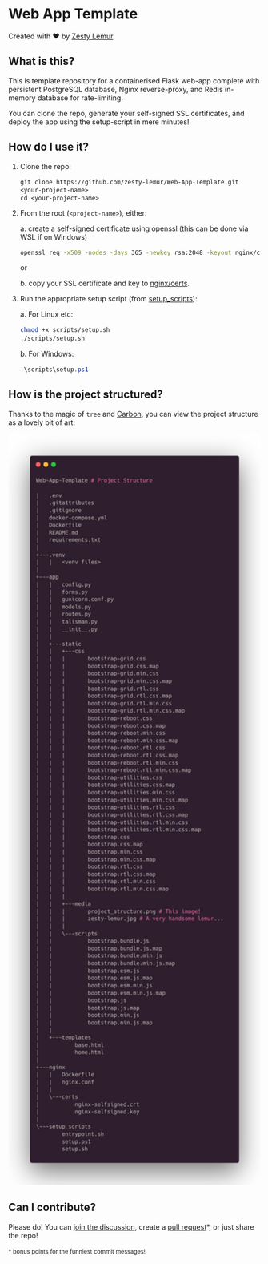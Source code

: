 # Web App Template

Created with ❤️ by [Zesty Lemur](https://github.com/zesty-lemur/)

## What is this?

This is template repository for a containerised Flask web-app complete with persistent PostgreSQL database, Nginx reverse-proxy, and Redis in-memory database for rate-limiting.

You can clone the repo, generate your self-signed SSL certificates, and deploy the app using the setup-script in mere minutes!

## How do I use it?

1. Clone the repo:

    ```shell
    git clone https://github.com/zesty-lemur/Web-App-Template.git <your-project-name>
    cd <your-project-name>
    ```

2. From the root (`<project-name>`), either:

    a. create a self-signed certificate using openssl (this can be done via WSL if on Windows)

    ```bash
    openssl req -x509 -nodes -days 365 -newkey rsa:2048 -keyout nginx/certs/selfsigned.key -out nginx/certs/selfsigned.crt -subj '/CN=0.0.0.0'
    ```

    or

    b. copy your SSL certificate and key to [nginx/certs](./nginx/certs).

3. Run the appropriate setup script (from [setup_scripts](./setup_scripts/)):

    a. For Linux etc:

    ```bash
    chmod +x scripts/setup.sh
    ./scripts/setup.sh
    ```

    b. For Windows:

    ```powershell
    .\scripts\setup.ps1
    ```

## How is the project structured?

Thanks to the magic of `tree` and [Carbon](https://carbon.now.sh/), you can view the project structure as a lovely bit of art:

<img src="./app/static/media/project_structure.png" alt="Yes, I used inline HTML in a Markdown document. Sure me." height="1500"/>

## Can I contribute?

Please do! You can [join the discussion](https://github.com/zesty-lemur/Web-App-Template/discussions), create a [pull request](https://github.com/zesty-lemur/Web-App-Template/pulls)*, or just share the repo!

<super><small>* bonus points for the funniest commit messages!</small></super>